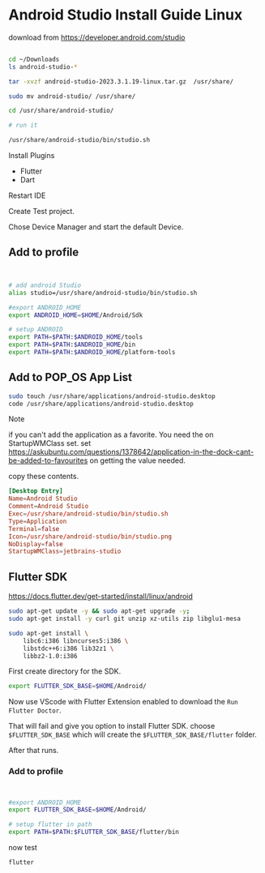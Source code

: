 # Android Studio Install Guide Linux



download from https://developer.android.com/studio

```bash

cd ~/Downloads
ls android-studio-* 

tar -xvzf android-studio-2023.3.1.19-linux.tar.gz  /usr/share/

sudo mv android-studio/ /usr/share/

cd /usr/share/android-studio/

# run it

/usr/share/android-studio/bin/studio.sh

```


Install Plugins

- Flutter
- Dart

Restart IDE

Create Test project.

Chose Device Manager and start the default Device.



## Add to profile


```bash


# add android Studio
alias studio=/usr/share/android-studio/bin/studio.sh

#export ANDROID_HOME
export ANDROID_HOME=$HOME/Android/Sdk

# setup ANDROID
export PATH=$PATH:$ANDROID_HOME/tools
export PATH=$PATH:$ANDROID_HOME/bin
export PATH=$PATH:$ANDROID_HOME/platform-tools

```

## Add to POP_OS App List

```bash
sudo touch /usr/share/applications/android-studio.desktop
code /usr/share/applications/android-studio.desktop
```
> [!NOTE]
> if you can't add the application as a favorite. You need the on StartupWMClass set. set https://askubuntu.com/questions/1378642/application-in-the-dock-cant-be-added-to-favourites on getting the value needed.



copy these contents.

```toml
[Desktop Entry]
Name=Android Studio
Comment=Android Studio
Exec=/usr/share/android-studio/bin/studio.sh
Type=Application
Terminal=false
Icon=/usr/share/android-studio/bin/studio.png
NoDisplay=false
StartupWMClass=jetbrains-studio


```



## Flutter SDK

https://docs.flutter.dev/get-started/install/linux/android

```bash
sudo apt-get update -y && sudo apt-get upgrade -y;
sudo apt-get install -y curl git unzip xz-utils zip libglu1-mesa

sudo apt-get install \
    libc6:i386 libncurses5:i386 \
    libstdc++6:i386 lib32z1 \
    libbz2-1.0:i386

```

First create directory for the SDK.

```bash
export FLUTTER_SDK_BASE=$HOME/Android/

```

Now use VScode with Flutter Extension enabled to download the `Run Flutter Doctor`.

That will fail and give you option to install Flutter SDK. choose `$FLUTTER_SDK_BASE` which will create the `$FLUTTER_SDK_BASE/flutter` folder.

After that runs.


### Add to profile


```bash


#export ANDROID_HOME
export FLUTTER_SDK_BASE=$HOME/Android/

# setup flutter in path
export PATH=$PATH:$FLUTTER_SDK_BASE/flutter/bin


```

now test
```bash
flutter
```

